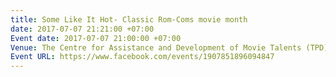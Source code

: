 ```yaml
---
title: Some Like It Hot- Classic Rom-Coms movie month
date: 2017-07-07 21:21:00 +07:00
Event date: 2017-07-07 21:00:00 +07:00
Venue: The Centre for Assistance and Development of Movie Talents (TPD)
Event URL: https://www.facebook.com/events/1907851896094847
---
```



